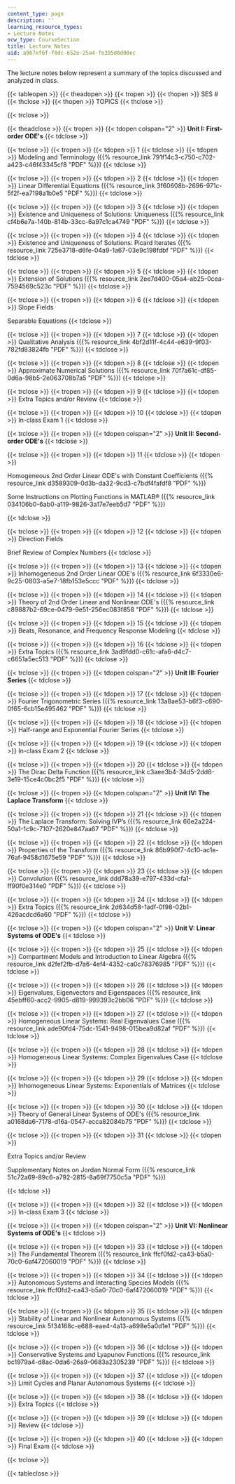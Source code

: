 ```yaml
---
content_type: page
description: ''
learning_resource_types:
- Lecture Notes
ocw_type: CourseSection
title: Lecture Notes
uid: a967ef6f-f8dc-652e-25a4-fe395d0d00ec
---
```


The lecture notes below represent a summary of the topics discussed and analyzed in class.

{{< tableopen >}}
{{< theadopen >}}
{{< tropen >}}
{{< thopen >}}
SES #
{{< thclose >}}
{{< thopen >}}
TOPICS
{{< thclose >}}

{{< trclose >}}

{{< theadclose >}}
{{< tropen >}}
{{< tdopen colspan="2" >}}
**Unit I: First-order ODE's**
{{< tdclose >}}

{{< trclose >}}
{{< tropen >}}
{{< tdopen >}}
1
{{< tdclose >}}
{{< tdopen >}}
Modeling and Terminology ({{% resource_link 791f14c3-c750-c702-a423-c46f43345cf8 "PDF" %}})
{{< tdclose >}}

{{< trclose >}}
{{< tropen >}}
{{< tdopen >}}
2
{{< tdclose >}}
{{< tdopen >}}
Linear Differential Equations ({{% resource_link 3f60608b-2696-971c-5f2f-ea7198a1b0e5 "PDF" %}})
{{< tdclose >}}

{{< trclose >}}
{{< tropen >}}
{{< tdopen >}}
3
{{< tdclose >}}
{{< tdopen >}}
Existence and Uniqueness of Solutions: Uniqueness ({{% resource_link cf4b6e7a-140b-814b-33cc-6a97c1ca4749 "PDF" %}})
{{< tdclose >}}

{{< trclose >}}
{{< tropen >}}
{{< tdopen >}}
4
{{< tdclose >}}
{{< tdopen >}}
Existence and Uniqueness of Solutions: Picard Iterates ({{% resource_link 725e3718-d6fe-04a9-1a67-03e9c198fdbf "PDF" %}})
{{< tdclose >}}

{{< trclose >}}
{{< tropen >}}
{{< tdopen >}}
5
{{< tdclose >}}
{{< tdopen >}}
Extension of Solutions ({{% resource_link 2ee7d400-05a4-ab25-0cea-7594569c523c "PDF" %}})
{{< tdclose >}}

{{< trclose >}}
{{< tropen >}}
{{< tdopen >}}
6
{{< tdclose >}}
{{< tdopen >}}
Slope Fields  
  
Separable Equations
{{< tdclose >}}

{{< trclose >}}
{{< tropen >}}
{{< tdopen >}}
7
{{< tdclose >}}
{{< tdopen >}}
Qualitative Analysis ({{% resource_link 4bf2d11f-4c44-e639-9f03-782fd83824fb "PDF" %}})
{{< tdclose >}}

{{< trclose >}}
{{< tropen >}}
{{< tdopen >}}
8
{{< tdclose >}}
{{< tdopen >}}
Approximate Numerical Solutions ({{% resource_link 70f7a61c-df85-0d6a-98b5-2e063708b7a5 "PDF" %}})
{{< tdclose >}}

{{< trclose >}}
{{< tropen >}}
{{< tdopen >}}
9
{{< tdclose >}}
{{< tdopen >}}
Extra Topics and/or Review
{{< tdclose >}}

{{< trclose >}}
{{< tropen >}}
{{< tdopen >}}
10
{{< tdclose >}}
{{< tdopen >}}
In-class Exam 1
{{< tdclose >}}

{{< trclose >}}
{{< tropen >}}
{{< tdopen colspan="2" >}}
**Unit II: Second-order ODE's**
{{< tdclose >}}

{{< trclose >}}
{{< tropen >}}
{{< tdopen >}}
11
{{< tdclose >}}
{{< tdopen >}}


Homogeneous 2nd Order Linear ODE's with Constant Coefficients ({{% resource_link d3589309-0d3b-da32-9cd3-c7bdf4fafdf8 "PDF" %}})

Some Instructions on Plotting Functions in MATLAB® ({{% resource_link 034106b0-6ab0-a119-9826-3a17e7eeb5d7 "PDF" %}})


{{< tdclose >}}

{{< trclose >}}
{{< tropen >}}
{{< tdopen >}}
12
{{< tdclose >}}
{{< tdopen >}}
Direction Fields  
  
Brief Review of Complex Numbers
{{< tdclose >}}

{{< trclose >}}
{{< tropen >}}
{{< tdopen >}}
13
{{< tdclose >}}
{{< tdopen >}}
Inhomogeneous 2nd Order Linear ODE's ({{% resource_link 6f3330e6-9c25-0803-a5e7-18fb153e5ccc "PDF" %}})
{{< tdclose >}}

{{< trclose >}}
{{< tropen >}}
{{< tdopen >}}
14
{{< tdclose >}}
{{< tdopen >}}
Theory of 2nd Order Linear and Nonlinear ODE's ({{% resource_link c89887b2-69ce-0479-9e51-256ec083f858 "PDF" %}})
{{< tdclose >}}

{{< trclose >}}
{{< tropen >}}
{{< tdopen >}}
15
{{< tdclose >}}
{{< tdopen >}}
Beats, Resonance, and Frequency Response Modeling
{{< tdclose >}}

{{< trclose >}}
{{< tropen >}}
{{< tdopen >}}
16
{{< tdclose >}}
{{< tdopen >}}
Extra Topics ({{% resource_link 3ad9fdd0-c61c-afa6-d4c7-c6651a5ec513 "PDF" %}})
{{< tdclose >}}

{{< trclose >}}
{{< tropen >}}
{{< tdopen colspan="2" >}}
**Unit III: Fourier Series**
{{< tdclose >}}

{{< trclose >}}
{{< tropen >}}
{{< tdopen >}}
17
{{< tdclose >}}
{{< tdopen >}}
Fourier Trigonometric Series ({{% resource_link 13a8ae53-b6f3-c690-0f65-6cb15e495462 "PDF" %}})
{{< tdclose >}}

{{< trclose >}}
{{< tropen >}}
{{< tdopen >}}
18
{{< tdclose >}}
{{< tdopen >}}
Half-range and Exponential Fourier Series
{{< tdclose >}}

{{< trclose >}}
{{< tropen >}}
{{< tdopen >}}
19
{{< tdclose >}}
{{< tdopen >}}
In-class Exam 2
{{< tdclose >}}

{{< trclose >}}
{{< tropen >}}
{{< tdopen >}}
20
{{< tdclose >}}
{{< tdopen >}}
The Dirac Delta Function ({{% resource_link c3aee3b4-34d5-2dd8-3e19-15ce4c0bc2f5 "PDF" %}})
{{< tdclose >}}

{{< trclose >}}
{{< tropen >}}
{{< tdopen colspan="2" >}}
**Unit IV: The Laplace Transform**
{{< tdclose >}}

{{< trclose >}}
{{< tropen >}}
{{< tdopen >}}
21
{{< tdclose >}}
{{< tdopen >}}
The Laplace Transform: Solving IVP’s ({{% resource_link 66e2a224-50a1-1c9c-7107-2620e847aa67 "PDF" %}})
{{< tdclose >}}

{{< trclose >}}
{{< tropen >}}
{{< tdopen >}}
22
{{< tdclose >}}
{{< tdopen >}}
Properties of the Transform ({{% resource_link 86b990f7-4c10-ac1e-76af-9458d1675e59 "PDF" %}})
{{< tdclose >}}

{{< trclose >}}
{{< tropen >}}
{{< tdopen >}}
23
{{< tdclose >}}
{{< tdopen >}}
Convolution ({{% resource_link ddd78a39-e797-433d-cfa1-ff90f0e314e0 "PDF" %}})
{{< tdclose >}}

{{< trclose >}}
{{< tropen >}}
{{< tdopen >}}
24
{{< tdclose >}}
{{< tdopen >}}
Extra Topics ({{% resource_link 2d634d58-1adf-0f98-02b1-426acdcd6a60 "PDF" %}})
{{< tdclose >}}

{{< trclose >}}
{{< tropen >}}
{{< tdopen colspan="2" >}}
**Unit V: Linear Systems of ODE's**
{{< tdclose >}}

{{< trclose >}}
{{< tropen >}}
{{< tdopen >}}
25
{{< tdclose >}}
{{< tdopen >}}
Compartment Models and Introduction to Linear Algebra ({{% resource_link d2fef2fb-d7a6-4ef4-4352-ca0c78376985 "PDF" %}})
{{< tdclose >}}

{{< trclose >}}
{{< tropen >}}
{{< tdopen >}}
26
{{< tdclose >}}
{{< tdopen >}}
Eigenvalues, Eigenvectors and Eigenspaces ({{% resource_link 45ebff60-acc2-9905-d819-999393c2bb06 "PDF" %}})
{{< tdclose >}}

{{< trclose >}}
{{< tropen >}}
{{< tdopen >}}
27
{{< tdclose >}}
{{< tdopen >}}
Homogeneous Linear Systems: Real Eigenvalues Case ({{% resource_link ade90fd4-75dc-1541-9498-015bea9d82af "PDF" %}})
{{< tdclose >}}

{{< trclose >}}
{{< tropen >}}
{{< tdopen >}}
28
{{< tdclose >}}
{{< tdopen >}}
Homogeneous Linear Systems: Complex Eigenvalues Case
{{< tdclose >}}

{{< trclose >}}
{{< tropen >}}
{{< tdopen >}}
29
{{< tdclose >}}
{{< tdopen >}}
Inhomogeneous Linear Systems: Exponentials of Matrices
{{< tdclose >}}

{{< trclose >}}
{{< tropen >}}
{{< tdopen >}}
30
{{< tdclose >}}
{{< tdopen >}}
Theory of General Linear Systems of ODE's ({{% resource_link a0168da6-7178-d16a-0547-ecca82084b75 "PDF" %}})
{{< tdclose >}}

{{< trclose >}}
{{< tropen >}}
{{< tdopen >}}
31
{{< tdclose >}}
{{< tdopen >}}


Extra Topics and/or Review

Supplementary Notes on Jordan Normal Form ({{% resource_link 51c72a69-89c6-a792-2815-8a69f7750c5a "PDF" %}})


{{< tdclose >}}

{{< trclose >}}
{{< tropen >}}
{{< tdopen >}}
32
{{< tdclose >}}
{{< tdopen >}}
In-class Exam 3
{{< tdclose >}}

{{< trclose >}}
{{< tropen >}}
{{< tdopen colspan="2" >}}
**Unit VI: Nonlinear Systems of ODE's**
{{< tdclose >}}

{{< trclose >}}
{{< tropen >}}
{{< tdopen >}}
33
{{< tdclose >}}
{{< tdopen >}}
The Fundamental Theorem ({{% resource_link ffcf0fd2-ca43-b5a0-70c0-6af472060019 "PDF" %}})
{{< tdclose >}}

{{< trclose >}}
{{< tropen >}}
{{< tdopen >}}
34
{{< tdclose >}}
{{< tdopen >}}
Autonomous Systems and Interacting Species Models ({{% resource_link ffcf0fd2-ca43-b5a0-70c0-6af472060019 "PDF" %}})
{{< tdclose >}}

{{< trclose >}}
{{< tropen >}}
{{< tdopen >}}
35
{{< tdclose >}}
{{< tdopen >}}
Stability of Linear and Nonlinear Autonomous Systems ({{% resource_link 5f34168c-e688-eae4-4a13-a698e5a0d1e1 "PDF" %}})
{{< tdclose >}}

{{< trclose >}}
{{< tropen >}}
{{< tdopen >}}
36
{{< tdclose >}}
{{< tdopen >}}
Conservative Systems and Lyapunov Functions ({{% resource_link bc1979a4-d8ac-0da6-26a9-0683a2305239 "PDF" %}})
{{< tdclose >}}

{{< trclose >}}
{{< tropen >}}
{{< tdopen >}}
37
{{< tdclose >}}
{{< tdopen >}}
Limit Cycles and Planar Autonomous Systems
{{< tdclose >}}

{{< trclose >}}
{{< tropen >}}
{{< tdopen >}}
38
{{< tdclose >}}
{{< tdopen >}}
Extra Topics
{{< tdclose >}}

{{< trclose >}}
{{< tropen >}}
{{< tdopen >}}
39
{{< tdclose >}}
{{< tdopen >}}
Review
{{< tdclose >}}

{{< trclose >}}
{{< tropen >}}
{{< tdopen >}}
40
{{< tdclose >}}
{{< tdopen >}}
Final Exam
{{< tdclose >}}

{{< trclose >}}

{{< tableclose >}}
